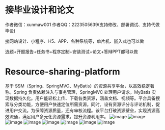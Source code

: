 # 接毕业设计和论文
作者微信：xunmaw001  作者QQ：2223505639(支持修改、部署调试、支持代做毕设)

接网站设计、小程序、H5、APP、各种系统等，单片机、嵌入式也可以做

选题+开题报告+任务书+程序定制+安装测试+论文+答辩PPT都可以做
# Resource-sharing-platform
基于 SSM（Spring、SpringMVC、MyBatis）的资源共享平台，以高效稳定著称。Spring 负责依赖注入与事务管理，SpringMVC 处理用户请求，MyBatis 实现数据持久化。用户能轻松上传、下载各类资源，涵盖文档、视频等。平台具备搜索与分类功能，方便用户快速定位所需资源。同时，设有资源评分与评论机制，促进用户交流。为保障资源质量，还有审核流程。该平台打破资源壁垒，实现资源高效流通，满足用户多元化资源需求，提升资源利用率。 
![image](https://github.com/user-attachments/assets/67b92766-afc5-4947-8396-e11e6a355290)
![image](https://github.com/user-attachments/assets/b937cdfe-7914-477d-ba70-943c2e294240)
![image](https://github.com/user-attachments/assets/8fae6ac9-1fe2-43b5-83ec-6cd1fee0ec92)
![image](https://github.com/user-attachments/assets/a1c4abba-3589-4eb8-bc64-0030e0f3d60b)
![image](https://github.com/user-attachments/assets/7b754966-3d0e-4e04-8995-5e6e0368702a)
![image](https://github.com/user-attachments/assets/0b014efa-4e86-4cfd-80b9-d9d967d2d82b)
![image](https://github.com/user-attachments/assets/7dd90aca-7ed9-4898-991f-5cbc076d81d5)
![image](https://github.com/user-attachments/assets/d47c91d9-568e-443d-b3f5-e43e14d68eb1)
